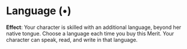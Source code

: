 # Language (•)
**Effect**: Your character is skilled with an additional language,
beyond her native tongue. Choose a language each
time you buy this Merit. Your character can speak, read, and
write in that language.